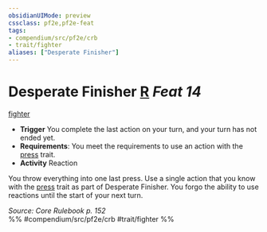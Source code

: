 ```yaml
---
obsidianUIMode: preview
cssclass: pf2e,pf2e-feat
tags:
- compendium/src/pf2e/crb
- trait/fighter
aliases: ["Desperate Finisher"]
---
```

# Desperate Finisher  [R](/rules/core-rulebook/chapter-9-playing-the-game.md#Actions "Reaction") *Feat 14*  
[fighter](/rules/traits/fighter.md)  

- **Trigger** You complete the last action on your turn, and your turn has not ended yet.
- **Requirements**: You meet the requirements to use an action with the [press](/rules/traits/press.md) trait.
- **Activity** Reaction

You throw everything into one last press. Use a single action that you know with the [press](/rules/traits/press.md) trait as part of Desperate Finisher. You forgo the ability to use reactions until the start of your next turn.

*Source: Core Rulebook p. 152*  
%% #compendium/src/pf2e/crb #trait/fighter %%